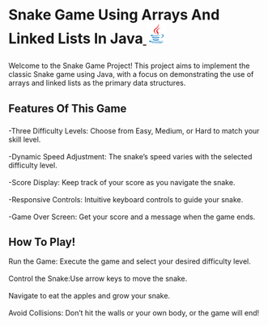 <h1 align="left">Snake Game Using Arrays And Linked Lists In Java<a href="https://www.java.com" target="_blank" rel="noreferrer"> <img src="https://raw.githubusercontent.com/devicons/devicon/master/icons/java/java-original.svg" alt="java" width="40" height="40"/> </a> </p></h1>

###

<p align="left">Welcome to the Snake Game Project! This project aims to implement the classic Snake game using Java, with a focus on demonstrating the use of arrays and linked lists as the primary data structures.</p>

###

<h2 align="left">Features Of This Game</h2>

###

<p align="left">-Three Difficulty Levels: Choose from Easy, Medium, or Hard to match your skill level.<br><br>-Dynamic Speed Adjustment: The snake’s speed varies with the selected difficulty level.<br><br>-Score Display: Keep track of your score as you navigate the snake.<br><br>-Responsive Controls: Intuitive keyboard controls to guide your snake.<br><br>-Game Over Screen: Get your score and a message when the game ends.</p>

###

<h2 align="left">How To Play!</h2>



<p align="left">Run the Game: Execute the game and select your desired difficulty level.<br><br>Control the Snake:Use arrow keys to move the snake.<br><br>Navigate to eat the apples and grow your snake.<br><br>Avoid Collisions: Don’t hit the walls or your own body, or the game will end!</p>

###

<h2 align="left"></h2>

###

<div align="left">
</div>

###


 
